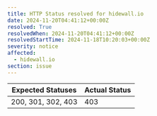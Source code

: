 ```yaml
---
title: HTTP Status resolved for hidewall.io
date: 2024-11-20T04:41:12+00:00Z
resolved: True
resolvedWhen: 2024-11-20T04:41:12+00:00Z
resolvedStartTime: 2024-11-18T10:20:03+00:00Z
severity: notice
affected:
  - hidewall.io
section: issue
---
```


| Expected Statuses | Actual Status  |
|-------------------|----------------|
| 200, 301, 302, 403 | 403 |
